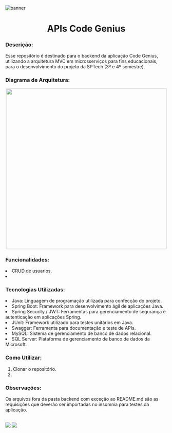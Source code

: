 ![banner](https://github.com/CodeGenius-Organization/CodeGenius/assets/111136206/8160f02a-d1bf-46b0-9016-0227155aa4aa)

<h1 align="center">APIs Code Genius</h1> 
<div>
<h3>Descrição:</h3>
<p>
   Esse repositório é destinado para o backend da aplicação Code Genius, utilizando a arquitetura MVC em microsserviços para fins educacionais, para o desenvolvimento do projeto da SPTech (3º e 4º semestre). 
</p>
<h3>Diagrama de Arquitetura:</h3>
<div align="center">
  <img width="500px" src="https://cdn.discordapp.com/attachments/1136482294996148225/1144352139666280458/Diagrama_de_Arqutetura_Tecnica.png">
</div>
<h3>Funcionalidades:</h3>
<p>
   <li>CRUD de usuarios.</li>
   <li></li>
</p>
<h3>Tecnologias Utilizadas:</h3>
<p>
  <li>Java: Linguagem de programação utilizada para confecção do projeto.</li>
  <li>Spring Boot: Framework para desenvolvimento ágil de aplicações Java.</li>
  <li>Spring Security / JWT: Ferramentas para gerenciamento de segurança e autenticação em aplicações Spring.</li>
  <li>JUnit: Framework utilizado para testes unitários em Java.</li>
  <li>Swagger: Ferramenta para documentação e teste de APIs.</li>
  <li>MySQL: Sistema de gerenciamento de banco de dados relacional.</li>
  <li>SQL Server: Plataforma de gerenciamento de banco de dados da Microsoft.</li>
</p>
<h3>Como Utilizar:</h3>
<p>
   <ol>
      <li>Clonar o repositório.</li>
      <li></li>
   </ol>
</p>
<h3>Observações:</h3>
<p>
   Os arquivos fora da pasta backend com exceção ao README.md são as requisições que deverão ser importadas no insomnia para testes da aplicação.
</p><br>
<div style="justify-content: space-around">
  <img src="https://img.shields.io/badge/Made%20with-Java-1f425f.svg">
  <img src="https://img.shields.io/badge/Made%20with-SpringBoot-1f425f.svg">
</div>
</div>
<br/><br/>
